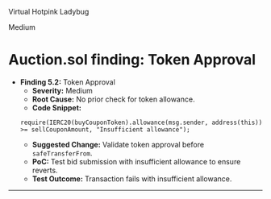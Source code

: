Virtual Hotpink Ladybug

Medium

# Auction.sol finding: Token Approval

- **Finding 5.2:** Token Approval
  - **Severity:** Medium
  - **Root Cause:** No prior check for token allowance.
  - **Code Snippet:**
  ```solidity
  require(IERC20(buyCouponToken).allowance(msg.sender, address(this)) >= sellCouponAmount, "Insufficient allowance");
  ```
  - **Suggested Change:** Validate token approval before `safeTransferFrom`.
  - **PoC:** Test bid submission with insufficient allowance to ensure reverts.
  - **Test Outcome:** Transaction fails with insufficient allowance.

---